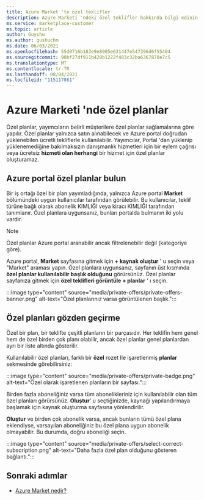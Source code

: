 ```yaml
---
title: Azure Market 'te özel teklifler
description: Azure Marketi 'ndeki özel teklifler hakkında bilgi edinin.
ms.service: marketplace-customer
ms.topic: article
author: Guyshu
ms.author: gushuchm
ms.date: 06/03/2021
ms.openlocfilehash: 55d0716b183e9e8905e631447e547396d6f55404
ms.sourcegitcommit: 90bf27df911b428b1222f483c32ba6367870e7c5
ms.translationtype: MT
ms.contentlocale: tr-TR
ms.lasthandoff: 08/04/2021
ms.locfileid: "115117861"
---
```

# <a name="private-plans-in-azure-marketplace"></a>Azure Marketi 'nde özel planlar

Özel planlar, yayımcıların belirli müşterilere özel planlar sağlamalarına göre yapılır. Özel planlar yalnızca satın alınabilecek ve Azure portal doğrudan yüklenebilen ücretli tekliflerle kullanılabilir. Yayımcılar, Portal 'dan yüklenip yüklenemediğine bakılmaksızın danışmanlık hizmetleri için bir eylem çağrısı veya ücretsiz **hizmeti olan herhangi** bir hizmet için özel planlar oluşturamaz.

## <a name="find-private-plans-in-the-azure-portal"></a>Azure portal özel planlar bulun

Bir iş ortağı özel bir plan yayımladığında, yalnızca Azure portal **Market** bölümündeki uygun kullanıcılar tarafından görülebilir. Bu kullanıcılar, teklif türüne bağlı olarak abonelik KIMLIĞI veya kiracı KIMLIĞI tarafından tanımlanır. Özel planlara uygunsanız, bunları portalda bulmanın iki yolu vardır.

> [!NOTE]
> Özel planlar Azure portal aranabilir ancak filtrelenebilir değil (kategoriye göre).

Azure portal, **Market** sayfasına gitmek için **+ kaynak oluştur** ' u seçin veya "Market" araması yapın. Özel planlara uygunsanız, sayfanın üst kısmında **özel planlar kullanılabilir başlık olduğunu** görürsünüz. Özel planlar sayfanıza gitmek için **özel teklifleri görüntüle + planlar** ' ı seçin.

:::image type="content" source="media/private-offers/private-offers-banner.png" alt-text="Özel planlarınız varsa görüntülenen başlık.":::

## <a name="review-private-plans"></a>Özel planları gözden geçirme

Özel bir plan, bir teklifte çeşitli planların bir parçasıdır. Her teklifin hem genel hem de özel birden çok planı olabilir, ancak özel planlar genel planlardan ayrı bir liste altında gösterilir.

Kullanılabilir özel planları, farklı bir **özel** rozet Ile işaretlenmiş **planlar** sekmesinde görebilirsiniz:

:::image type="content" source="media/private-offers/private-badge.png" alt-text="Özel olarak işaretlenen planların bir sayfası.":::

Birden fazla aboneliğiniz varsa tüm abonelikleriniz için kullanılabilir olan tüm özel planları görürsünüz. **Oluştur**' u seçtiğinizde, kaynağı yapılandırmaya başlamak için kaynak oluşturma sayfasına yönlendirilir.

**Oluştur** ve birden çok abonelik varsa, ancak bunların tümü özel plana eklendiyse, varsayılan aboneliğiniz bu özel plana uygun abonelik olmayabilir. Bu durumda, doğru aboneliği seçin.

:::image type="content" source="media/private-offers/select-correct-subscription.png" alt-text="Daha fazla özel plan olduğunu gösteren bağlantı.":::

## <a name="next-steps"></a>Sonraki adımlar

- [Azure Market nedir?](azure-marketplace-overview.md)
